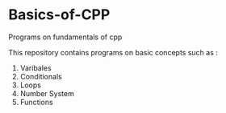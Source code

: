 # Basics-of-CPP
Programs on fundamentals of cpp

This repository contains programs on basic concepts such as :
1. Varibales
2. Conditionals
3. Loops
4. Number System
5. Functions
